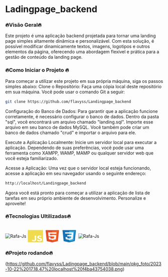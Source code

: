 # Ladingpage_backend

<h3>🔥Visão Geral🔥</h3>

Este projeto é uma aplicação backend projetada para tornar uma landing page simples altamente dinâmica e personalizável. Com esta solução, é possível modificar dinamicamente textos, imagens, logotipos e outros elementos da página, oferecendo uma abordagem flexível e prática para a gestão de conteúdo da landing page.

<h3>🔥Como Iniciar o Projeto 🔥</h3>

Para começar a utilizar este projeto em sua própria máquina, siga os passos simples abaixo:
Clone o Repositório: Faça uma cópia local deste repositório em sua máquina. Você pode usar o comando Git a seguir:

```bash
git clone https://github.com/flavyss/Landingpage_backend
```
Configuração do Banco de Dados: Para garantir que a aplicação funcione corretamente, é necessário configurar o banco de dados. Dentro da pasta "sql", você encontrará um arquivo chamado "landing.sql". Importe esse arquivo em seu banco de dados MySQL. Você também pode criar um banco de dados chamado "crud" e importar o arquivo para ele.

Execute a Aplicação Localmente: Inicie um servidor local para executar a aplicação. Dependendo de suas preferências, você pode usar uma ferramenta como XAMPP, WAMP, MAMP ou qualquer servidor web que você esteja familiarizado.

Acesse a Aplicação: Uma vez que o servidor local esteja funcionando, acesse a aplicação em seu navegador usando o seguinte endereço:
```bash
http://localhost/Landingpage_backend
```
Agora você está pronto para começar a utilizar a aplicação de lista de tarefas em seu próprio ambiente de desenvolvimento. Personalize e aproveite!

<h3>🔥Tecnologias Ultilizadas🔥</h3>
 <div style="display: inline_block"><br>
  <img align="center" alt="Rafa-Js" height="40" width="50" src="https://cdn.jsdelivr.net/gh/devicons/devicon/icons/php/php-original.svg" />
    <img align="center" alt="Rafa-Js" height="40" width="50" src="https://raw.githubusercontent.com/devicons/devicon/master/icons/javascript/javascript-plain.svg">   
  <img align="center" alt="Rafa-HTML" height="40" width="50" src="https://raw.githubusercontent.com/devicons/devicon/master/icons/html5/html5-original.svg">
  <img align="center" alt="Rafa-CSS" height="40" width="50" src="https://raw.githubusercontent.com/devicons/devicon/master/icons/css3/css3-original.svg">
    <img align="center" alt="Rafa-Js" height="40" width="50" src="https://cdn.jsdelivr.net/gh/devicons/devicon/icons/mysql/mysql-original-wordmark.svg" />

</div>
<h3>🔥Projeto rodando🔥</h3>

(https://github.com/flavyss/Ladingpage_backend/blob/main/pkg_foto/2023-10-22%2017.18.47%20localhost%20f4ba43754038.png)
